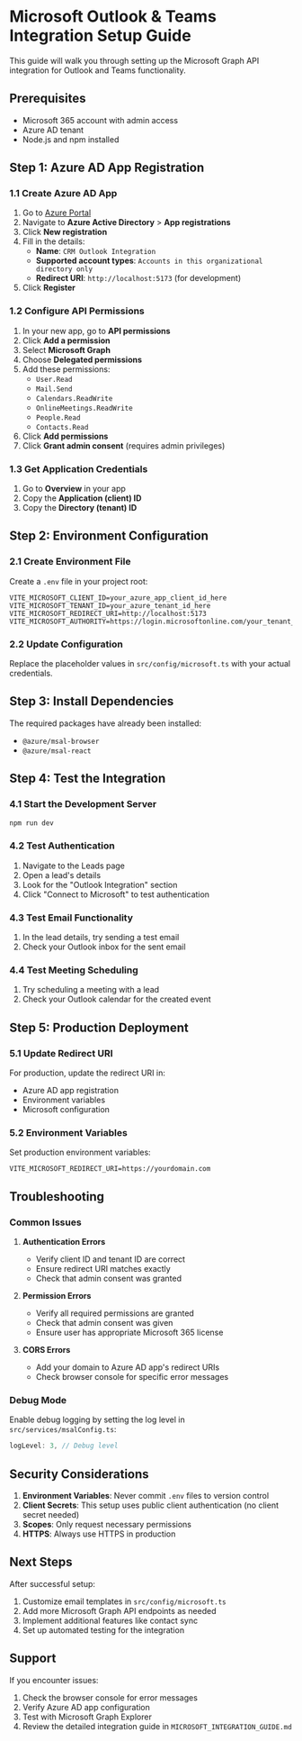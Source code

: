 # Microsoft Outlook & Teams Integration Setup Guide

This guide will walk you through setting up the Microsoft Graph API integration for Outlook and Teams functionality.

## Prerequisites

- Microsoft 365 account with admin access
- Azure AD tenant
- Node.js and npm installed

## Step 1: Azure AD App Registration

### 1.1 Create Azure AD App
1. Go to [Azure Portal](https://portal.azure.com)
2. Navigate to **Azure Active Directory** > **App registrations**
3. Click **New registration**
4. Fill in the details:
   - **Name**: `CRM Outlook Integration`
   - **Supported account types**: `Accounts in this organizational directory only`
   - **Redirect URI**: `http://localhost:5173` (for development)
5. Click **Register**

### 1.2 Configure API Permissions
1. In your new app, go to **API permissions**
2. Click **Add a permission**
3. Select **Microsoft Graph**
4. Choose **Delegated permissions**
5. Add these permissions:
   - `User.Read`
   - `Mail.Send`
   - `Calendars.ReadWrite`
   - `OnlineMeetings.ReadWrite`
   - `People.Read`
   - `Contacts.Read`
6. Click **Add permissions**
7. Click **Grant admin consent** (requires admin privileges)

### 1.3 Get Application Credentials
1. Go to **Overview** in your app
2. Copy the **Application (client) ID**
3. Copy the **Directory (tenant) ID**

## Step 2: Environment Configuration

### 2.1 Create Environment File
Create a `.env` file in your project root:

```env
VITE_MICROSOFT_CLIENT_ID=your_azure_app_client_id_here
VITE_MICROSOFT_TENANT_ID=your_azure_tenant_id_here
VITE_MICROSOFT_REDIRECT_URI=http://localhost:5173
VITE_MICROSOFT_AUTHORITY=https://login.microsoftonline.com/your_tenant_id_here
```

### 2.2 Update Configuration
Replace the placeholder values in `src/config/microsoft.ts` with your actual credentials.

## Step 3: Install Dependencies

The required packages have already been installed:
- `@azure/msal-browser`
- `@azure/msal-react`

## Step 4: Test the Integration

### 4.1 Start the Development Server
```bash
npm run dev
```

### 4.2 Test Authentication
1. Navigate to the Leads page
2. Open a lead's details
3. Look for the "Outlook Integration" section
4. Click "Connect to Microsoft" to test authentication

### 4.3 Test Email Functionality
1. In the lead details, try sending a test email
2. Check your Outlook inbox for the sent email

### 4.4 Test Meeting Scheduling
1. Try scheduling a meeting with a lead
2. Check your Outlook calendar for the created event

## Step 5: Production Deployment

### 5.1 Update Redirect URI
For production, update the redirect URI in:
- Azure AD app registration
- Environment variables
- Microsoft configuration

### 5.2 Environment Variables
Set production environment variables:
```env
VITE_MICROSOFT_REDIRECT_URI=https://yourdomain.com
```

## Troubleshooting

### Common Issues

1. **Authentication Errors**
   - Verify client ID and tenant ID are correct
   - Ensure redirect URI matches exactly
   - Check that admin consent was granted

2. **Permission Errors**
   - Verify all required permissions are granted
   - Check that admin consent was given
   - Ensure user has appropriate Microsoft 365 license

3. **CORS Errors**
   - Add your domain to Azure AD app's redirect URIs
   - Check browser console for specific error messages

### Debug Mode
Enable debug logging by setting the log level in `src/services/msalConfig.ts`:
```typescript
logLevel: 3, // Debug level
```

## Security Considerations

1. **Environment Variables**: Never commit `.env` files to version control
2. **Client Secrets**: This setup uses public client authentication (no client secret needed)
3. **Scopes**: Only request necessary permissions
4. **HTTPS**: Always use HTTPS in production

## Next Steps

After successful setup:
1. Customize email templates in `src/config/microsoft.ts`
2. Add more Microsoft Graph API endpoints as needed
3. Implement additional features like contact sync
4. Set up automated testing for the integration

## Support

If you encounter issues:
1. Check the browser console for error messages
2. Verify Azure AD app configuration
3. Test with Microsoft Graph Explorer
4. Review the detailed integration guide in `MICROSOFT_INTEGRATION_GUIDE.md` 